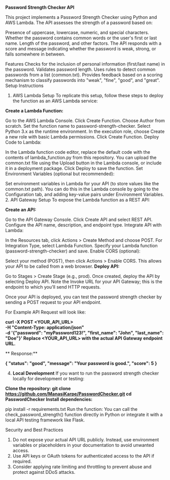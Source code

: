 **Password Strength Checker API**

This project implements a Password Strength Checker using Python and AWS Lambda. The API assesses the strength of a password based on:

Presence of uppercase, lowercase, numeric, and special characters.
Whether the password contains common words or the user's first or last name.
Length of the password, and other factors.
The API responds with a score and message indicating whether the password is weak, strong, or falls somewhere in between.

Features
Checks for the inclusion of personal information (first/last name) in the password.
Validates password length.
Uses rules to detect common passwords from a list (common.txt).
Provides feedback based on a scoring mechanism to classify passwords into "weak", "fine", "good", and "great".
Setup Instructions
1. AWS Lambda Setup
To replicate this setup, follow these steps to deploy the function as an AWS Lambda service:

**Create a Lambda Function:**

Go to the AWS Lambda Console.
Click Create Function.
Choose Author from scratch.
Set the function name to password-strength-checker.
Select Python 3.x as the runtime environment.
In the execution role, choose Create a new role with basic Lambda permissions.
Click Create Function.
Deploy Code to Lambda:

In the Lambda function code editor, replace the default code with the contents of lambda_function.py from this repository.
You can upload the common.txt file using the Upload button in the Lambda console, or include it in a deployment package.
Click Deploy to save the function.
Set Environment Variables (optional but recommended):

Set environment variables in Lambda for your API (to store values like the common.txt path).
You can do this in the Lambda console by going to the Configuration tab, and adding key-value pairs under Environment Variables.
2. API Gateway Setup
To expose the Lambda function as a REST API:

**Create an API:**

Go to the API Gateway Console.
Click Create API and select REST API.
Configure the API name, description, and endpoint type.
Integrate API with Lambda:

In the Resources tab, click Actions > Create Method and choose POST.
For Integration Type, select Lambda Function.
Specify your Lambda function (password-strength-checker) and save.
Enable CORS (optional):

Select your method (POST), then click Actions > Enable CORS. This allows your API to be called from a web browser.
**Deploy API:**

Go to Stages > Create Stage (e.g., prod).
Once created, deploy the API by selecting Deploy API.
Note the Invoke URL for your API Gateway; this is the endpoint to which you'll send HTTP requests.

Once your API is deployed, you can test the password strength checker by sending a POST request to your API endpoint.

For Example API Request will look like:


**curl -X POST <YOUR_API_URL> \
-H "Content-Type: application/json" \
-d '{"password": "myPassword123!", "first_name": "John", "last_name": "Doe"}'
Replace <YOUR_API_URL> with the actual API Gateway endpoint URL.**

** Response:**

**{
  "status": "good",
  "message": "Your password is good.",
  "score": 5
}**

4. **Local Development**
If you want to run the password strength checker locally for development or testing:

**Clone the repository:
git clone https://github.com/ManasiKarpe/PasswordChecker.git
cd PasswordChecker
Install dependencies:**

pip install -r requirements.txt
Run the function:
You can call the check_password_strength() function directly in Python or integrate it with a local API testing framework like Flask.





Security and Best Practices
1. Do not expose your actual API URL publicly. Instead, use environment variables or placeholders in your documentation to avoid unwanted access.
2. Use API keys or OAuth tokens for authenticated access to the API if required.
3. Consider applying rate limiting and throttling to prevent abuse and protect against DDoS attacks.
